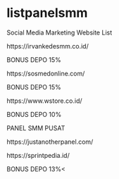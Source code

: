 # listpanelsmm

Social Media Marketing Website List
<p>https://irvankedesmm.co.id/</p>
<p>BONUS DEPO 15%</p>
  
<p>https://sosmedonline.com/</p>
<p>BONUS DEPO 15%</p>


<p>https://www.wstore.co.id/</p>
<p>BONUS DEPO 10%</p>


<p>PANEL SMM PUSAT</p>
<p>https://justanotherpanel.com/</p>

<p>https://sprintpedia.id/</p>
<p>BONUS DEPO 13%<</p>
